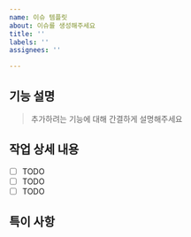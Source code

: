 ```yaml
---
name: 이슈 템플릿
about: 이슈를 생성해주세요
title: ''
labels: ''
assignees: ''

---
```


## 기능 설명

> 추가하려는 기능에 대해 간결하게 설명해주세요

## 작업 상세 내용

- [ ] TODO
- [ ] TODO
- [ ] TODO

## 특이 사항
